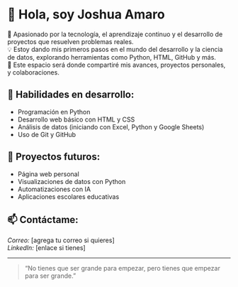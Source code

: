 # 👋 Hola, soy Joshua Amaro

🎯 Apasionado por la tecnología, el aprendizaje continuo y el desarrollo de proyectos que resuelven problemas reales.  
💡 Estoy dando mis primeros pasos en el mundo del desarrollo y la ciencia de datos, explorando herramientas como Python, HTML, GitHub y más.  
🚀 Este espacio será donde compartiré mis avances, proyectos personales, y colaboraciones.

## 🔧 Habilidades en desarrollo:
- Programación en Python
- Desarrollo web básico con HTML y CSS
- Análisis de datos (iniciando con Excel, Python y Google Sheets)
- Uso de Git y GitHub

## 📂 Proyectos futuros:
- Página web personal
- Visualizaciones de datos con Python
- Automatizaciones con IA
- Aplicaciones escolares educativas

## 📫 Contáctame:
*Correo:* [agrega tu correo si quieres]  
*LinkedIn:* [enlace si tienes]  

---

> “No tienes que ser grande para empezar, pero tienes que empezar para ser grande.”
